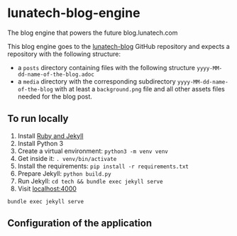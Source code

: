 # lunatech-blog-engine
The blog engine that powers the future blog.lunatech.com

This blog engine goes to the [lunatech-blog](https://github.com/lunatech-labs/lunatech-blog) GitHub repository and expects a repository with the following structure: 

- a `posts` directory containing files with the following structure `yyyy-MM-dd-name-of-the-blog.adoc`
- a `media` directory with the corresponding subdirectory `yyyy-MM-dd-name-of-the-blog` with at least a `background.png` file and all other assets files needed for the blog post.

## To run locally

1. Install [Ruby and Jekyll](https://jekyllrb.com/docs/installation/)
2. Install Python 3
3. Create a virtual environment: `python3 -m venv venv`
4. Get inside it: `. venv/bin/activate`
5. Install the requirements: `pip install -r requirements.txt`
6. Prepare Jekyll: `python build.py`
7. Run Jekyll: `cd tech && bundle exec jekyll serve`
8. Visit [localhost:4000](localhost:4000)

`bundle exec jekyll serve`

## Configuration of the application


